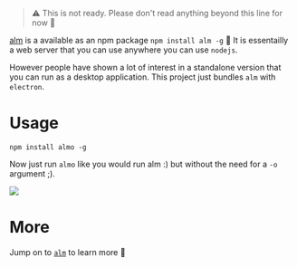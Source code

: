 > ⚠️ This is not ready. Please don't read anything beyond this line for now 🌹

[alm](http://alm.tools/) is a available as an npm package `npm install alm -g` 🌹
It is essentailly a web server that you can use anywhere you can use `nodejs`.

However people have shown a lot of interest in a standalone version that you can run as a desktop application. This project just bundles `alm` with `electron`.

# Usage

```
npm install almo -g
```

Now just run `almo` like you would run alm :) but without the need for a `-o` argument ;).

![](https://raw.githubusercontent.com/alm-tools/alm/master/resources/icon.png)

# More

Jump on to [`alm`](http://alm.tools) to learn more 🌹
